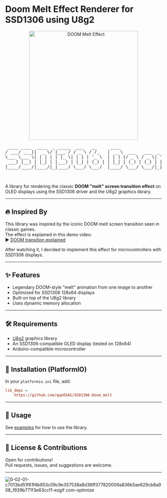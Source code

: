 # Doom Melt Effect Renderer for SSD1306 using U8g2

<p align="center">
  <img src="https://github.com/user-attachments/assets/aacefd63-2a62-48b0-a7fc-c51fcdc957b6/0-02-01-c7013bd51f61f4b953c09c9e357538a8d36ff377820009a836b5ae629cb8a908_f939b771f3e63ccf1-ezgif%20com-optimize" alt="DOOM Melt Effect" width="350"/>
</p>

<p align="center">
  <pre>
 ____ ____  ____  _ _____  ___   __     ____                            __  __      _ _   
/ ___/ ___||  _ \/ |___ / / _ \ / /_   |  _ \  ___   ___  _ __ ___     |  \/  | ___| | |_ 
\___ \___ \| | | | | |_ \| | | | '_ \  | | | |/ _ \ / _ \| '_ ` _ \    | |\/| |/ _ \ | __|
 ___) |__) | |_| | |___) | |_| | (_) | | |_| | (_) | (_) | | | | | |   | |  | |  __/ | |_ 
|____/____/|____/|_|____/ \___/ \___/  |____/ \___/ \___/|_| |_| |_|___|_|  |_|\___|_|\__|
                                                                    |_____|
  </pre>
</p>

A library for rendering the classic **DOOM "melt" screen transition effect** on OLED displays using the SSD1306 driver and the U8g2 graphics library.

---

## 🔥 Inspired By

This library was inspired by the iconic DOOM melt screen transition seen in classic games.  
The effect is explained in this demo video:  
▶️ [DOOM transition explained](https://www.youtube.com/watch?v=lUsCXSNhHmI)

After watching it, I decided to implement this effect for microcontrollers with SSD1306 displays.

---

## ✨ Features

- Legendary DOOM-style "melt" animation from one image to another
- Optimized for SSD1306 128x64 displays
- Built on top of the U8g2 library
- Uses dynamic memory allocation

---

## 🛠️ Requirements

- [U8g2](https://github.com/olikraus/u8g2) graphics library
- An SSD1306-compatible OLED display (tested on 128x64)
- Arduino-compatible microcontroller

---

## 🚀 Installation (PlatformIO)

In your `platformio.ini` file, add:

```ini
lib_deps = 
    https://github.com/qqeOSAS/SSD1306-Doom_melt
```

---

## 📖 Usage

See [examples](https://github.com/qqeOSAS/SSD1306-Doom_melt/tree/main/examples) for how to use the library.

---

## 💬 License & Contributions

Open for contributions!  
Pull requests, issues, and suggestions are welcome.

---


![0-02-01-c7013bd51f61f4b953c09c9e357538a8d36ff377820009a836b5ae629cb8a908_f939b771f3e63ccf1-ezgif com-optimize](https://github.com/user-attachments/assets/73fb0912-791f-4d9f-be9d-9ceb5302f48a)



